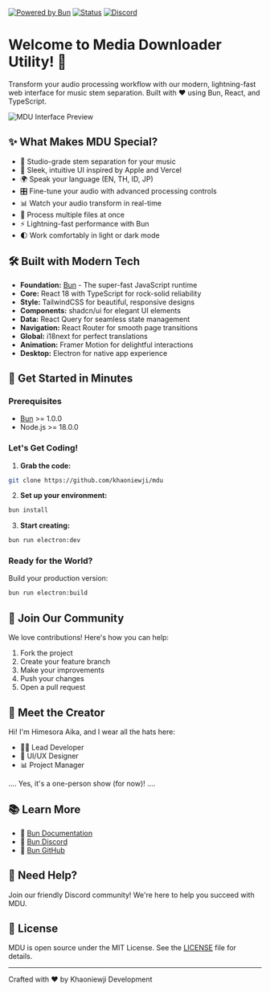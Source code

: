 [![Powered by Bun](https://img.shields.io/badge/Powered%20by-Bun-orange)](https://bun.sh)
[![Status](https://img.shields.io/badge/Status-Work%20In%20Progress-yellow)](https://github.com/khaoniewji/mdu)
[![Discord](https://img.shields.io/badge/Discord-Join%20Us-blue)](https://discord.gg/cUbwGTCuQu)

# Welcome to Media Downloader Utility! 👋

Transform your audio processing workflow with our modern, lightning-fast web interface for music stem separation. Built with ❤️ using Bun, React, and TypeScript.

![MDU Interface Preview](https://github.com/user-attachments/assets/8ce2bad5-2f03-4736-b171-2d2e09bf7e03)

## ✨ What Makes MDU Special?

- 🎵 Studio-grade stem separation for your music
- 🎨 Sleek, intuitive UI inspired by Apple and Vercel
- 🌍 Speak your language (EN, TH, ID, JP)
- 🎛️ Fine-tune your audio with advanced processing controls
- 📊 Watch your audio transform in real-time
- 💾 Process multiple files at once
- ⚡ Lightning-fast performance with Bun
- 🌓 Work comfortably in light or dark mode

## 🛠️ Built with Modern Tech

- **Foundation:** [Bun](https://bun.sh) - The super-fast JavaScript runtime
- **Core:** React 18 with TypeScript for rock-solid reliability
- **Style:** TailwindCSS for beautiful, responsive designs
- **Components:** shadcn/ui for elegant UI elements
- **Data:** React Query for seamless state management
- **Navigation:** React Router for smooth page transitions
- **Global:** i18next for perfect translations
- **Animation:** Framer Motion for delightful interactions
- **Desktop:** Electron for native app experience

## 🚀 Get Started in Minutes

### Prerequisites
- [Bun](https://bun.sh) >= 1.0.0
- Node.js >= 18.0.0

### Let's Get Coding!

1. **Grab the code:**
```bash
git clone https://github.com/khaoniewji/mdu
```

2. **Set up your environment:**
```bash
bun install
```

3. **Start creating:**
```bash
bun run electron:dev
```

### Ready for the World? 
Build your production version:
```bash
bun run electron:build
```

## 🤝 Join Our Community

We love contributions! Here's how you can help:

1. Fork the project
2. Create your feature branch
3. Make your improvements
4. Push your changes
5. Open a pull request

## 👤 Meet the Creator

Hi! I'm Himesora Aika, and I wear all the hats here:
- 👨‍💻 Lead Developer
- 🎨 UI/UX Designer
- 📊 Project Manager

.... Yes, it's a one-person show (for now)! ....

## 📚 Learn More

- 📖 [Bun Documentation](https://bun.sh/docs)
- 💬 [Bun Discord](https://bun.sh/discord)
- 🐙 [Bun GitHub](https://github.com/oven-sh/bun)

## 🤗 Need Help?

Join our friendly Discord community! We're here to help you succeed with MDU.

## 📄 License

MDU is open source under the MIT License. See the [LICENSE](LICENSE) file for details.

---

Crafted with ❤️ by Khaoniewji Development
